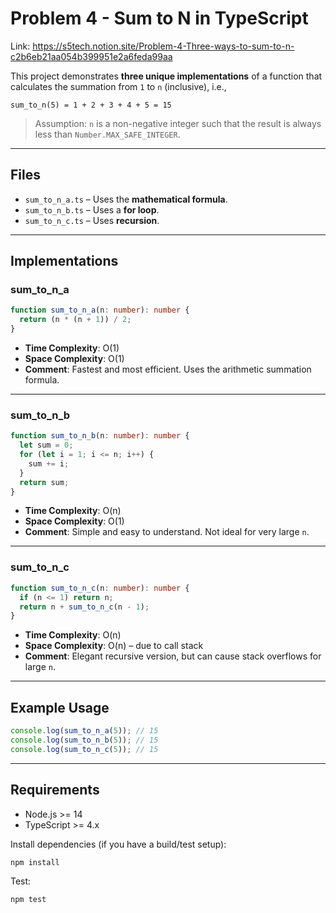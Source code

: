 # Problem 4 - Sum to N in TypeScript

Link: https://s5tech.notion.site/Problem-4-Three-ways-to-sum-to-n-c2b6eb21aa054b399951e2a6feda99aa

This project demonstrates **three unique implementations** of a function that calculates the summation from `1` to `n` (inclusive), i.e.,

```
sum_to_n(5) = 1 + 2 + 3 + 4 + 5 = 15
```

> Assumption: `n` is a non-negative integer such that the result is always less than `Number.MAX_SAFE_INTEGER`.

---

## Files

- `sum_to_n_a.ts` – Uses the **mathematical formula**.
- `sum_to_n_b.ts` – Uses a **for loop**.
- `sum_to_n_c.ts` – Uses **recursion**.

---

## Implementations

### sum_to_n_a

```ts
function sum_to_n_a(n: number): number {
  return (n * (n + 1)) / 2;
}
```

- **Time Complexity**: O(1)
- **Space Complexity**: O(1)
- **Comment**: Fastest and most efficient. Uses the arithmetic summation formula.

---

### sum_to_n_b

```ts
function sum_to_n_b(n: number): number {
  let sum = 0;
  for (let i = 1; i <= n; i++) {
    sum += i;
  }
  return sum;
}
```

- **Time Complexity**: O(n)
- **Space Complexity**: O(1)
- **Comment**: Simple and easy to understand. Not ideal for very large `n`.

---

### sum_to_n_c

```ts
function sum_to_n_c(n: number): number {
  if (n <= 1) return n;
  return n + sum_to_n_c(n - 1);
}
```

- **Time Complexity**: O(n)
- **Space Complexity**: O(n) – due to call stack
- **Comment**: Elegant recursive version, but can cause stack overflows for large `n`.

---

## Example Usage

```ts
console.log(sum_to_n_a(5)); // 15
console.log(sum_to_n_b(5)); // 15
console.log(sum_to_n_c(5)); // 15
```

---

## Requirements

- Node.js >= 14
- TypeScript >= 4.x

Install dependencies (if you have a build/test setup):

```bash
npm install
```

Test:

```bash
npm test
```
